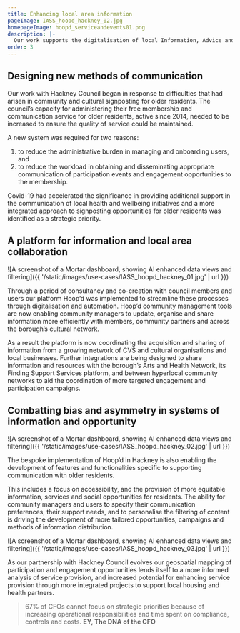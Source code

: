```yaml
---
title: Enhancing local area information
pageImage: IASS_hoopd_hackney_02.jpg
homepageImage: hoopd_serviceandevents01.png
description: |-
  Our work supports the digitalisation of local Information, Advice and Support Services (IASS) systems and initiatives. In the London Borough of Hackney we are developing a system of signposting and referal to aid the delivery of services to older residents.
order: 3
---
```


Designing new methods of communication 
---------------------------------------------------------------------------------------------------------------------------------

Our work with Hackney Council began in response to difficulties that had arisen in community and cultural signposting for older residents. The council’s capacity for administering their free membership and communication service for older residents, active since 2014, needed to be increased to ensure the quality of service could be maintained. 

A new system was required for two reasons: 
1. to reduce the administrative burden in managing and onboarding users, and 
2. to reduce the workload in obtaining and disseminating appropriate communication of participation events and engagement opportunities to the membership. 

Covid-19 had accelerated the significance in providing additional support in the communication of local health and wellbeing initiatives and a more integrated approach to signposting opportunities for older residents was identified as a strategic priority.

A platform for information and local area collaboration
-----------------------------------------------------------------------------------------------------------------------------
![A screenshot of a Mortar dashboard, showing AI enhanced data views and filtering]({{ '/static/images/use-cases/IASS_hoopd_hackney_01.jpg' | url }})

Through a period of consultancy and co-creation with council members and users our platform Hoop’d was implemented to streamline these processes through digitalisation and automation. Hoop’d community management tools are now enabling community managers to update, organise and share information more efficiently with members, community partners and across the borough’s cultural network.  

As a result the platform is now coordinating the acquisition and sharing of information from a growing network of CVS and cultural organisations and local businesses. Further integrations are being designed to share information and resources with the borough’s Arts and Health Network, its Finding Support Services platform, and between hyperlocal community networks to aid the coordination of more targeted engagement and participation campaigns. 

Combatting bias and asymmetry in systems of information and opportunity
-----------------------------------------------------------------------------------------------------------------------------
![A screenshot of a Mortar dashboard, showing AI enhanced data views and filtering]({{ '/static/images/use-cases/IASS_hoopd_hackney_02.jpg' | url }})

The bespoke implementation of Hoop’d in Hackney is also enabling the development of features and functionalities specific to supporting communication with older residents. 

This includes a focus on accessibility, and the provision of more equitable information, services and social opportunities for residents. The ability for community managers and users to specify their communication preferences, their support needs, and to personalise the filtering of content is driving the development of more tailored opportunities, campaigns and methods of information distribution. 

![A screenshot of a Mortar dashboard, showing AI enhanced data views and filtering]({{ '/static/images/use-cases/IASS_hoopd_hackney_03.jpg' | url }})

As our partnership with Hackney Council evolves our geospatial mapping of participation and engagement opportunities lends itself to a more informed analysis of service provision, and increased potential for enhancing service provision through more integrated projects to support local housing and health partners. 

> 67% of CFOs cannot focus on strategic priorities because of increasing operational responsibilities and time spent on compliance, controls and costs.
> **EY, The DNA of the CFO**
